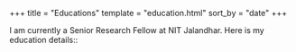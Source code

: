 +++
title = "Educations"
template = "education.html"
sort_by = "date"
+++

I am currently a Senior Research Fellow at NIT Jalandhar. Here is my education details::